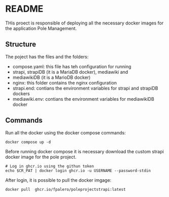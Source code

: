 # README
THis proect is responsible of deploying all the necessary docker images for the application Pole Management.

## Structure
The poject has the files and the folders:
* compose.yaml: this file has teh configuration for running 
* strapi, strapiDB (it is a MariaDB docker), mediawiki and 
* mediawikiDB (it is a MarioDB docker)
* nginx: this folder contains the nginx configuration
* strapi.end: contians the environment variables for strapi and strapiDB dockers
* mediawiki.env: contians the environment variables for mediawikiDB docker

## Commands
Run all the docker using the docker compose commands:
```
docker compose up -d
```
Before running docker compose it is necessary download the custom strapi docker image for the pole project.
```
# Log in ghcr.io using the githun token
echo $CR_PAT | docker login ghcr.io -u USERNAME --password-stdin
```
After login, it is possible to pull the docker imgage:
```
docker pull  ghcr.io/fpalero/poleprojectstrapi:latest
```

